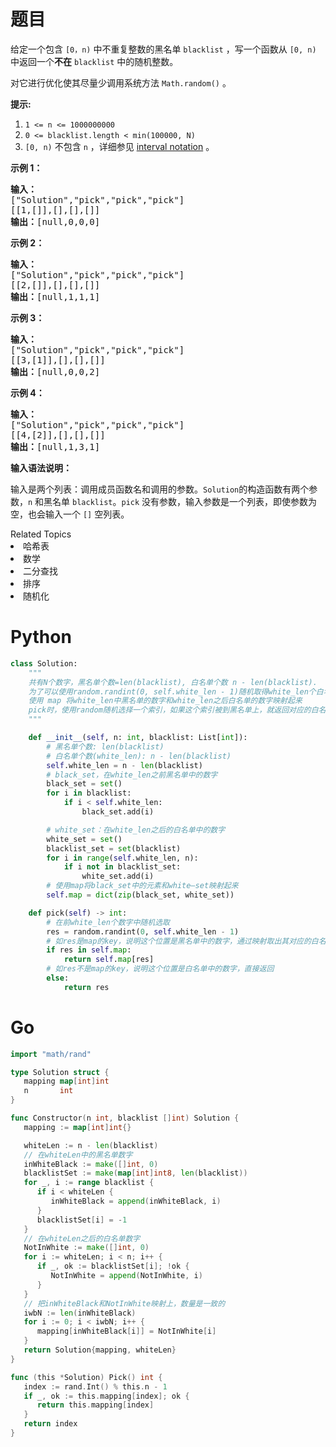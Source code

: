 # 题目
<p>给定一个包含 <code>[0，n)</code> 中不重复整数的黑名单 <code>blacklist</code> ，写一个函数从 <code>[0, n)</code> 中返回一个<strong>不在</strong> <code>blacklist</code> 中的随机整数。</p>

<p>对它进行优化使其尽量少调用系统方法 <code>Math.random()</code> 。</p>

<p><strong>提示:</strong></p>

<ol>
	<li><code>1 <= n <= 1000000000</code></li>
	<li><code>0 <= blacklist.length < min(100000, N)</code></li>
	<li><code>[0, n)</code> 不包含 <code>n</code> ，详细参见 <a href="https://en.wikipedia.org/wiki/Interval_(mathematics)" target="_blank">interval notation</a> 。</li>
</ol>

<p><strong>示例 1：</strong></p>

<pre>
<strong>输入：
</strong>["Solution","pick","pick","pick"]
[[1,[]],[],[],[]]
<strong>输出：</strong>[null,0,0,0]
</pre>

<p><strong>示例 2：</strong></p>

<pre>
<strong>输入：
</strong>["Solution","pick","pick","pick"]
[[2,[]],[],[],[]]
<strong>输出：</strong>[null,1,1,1]
</pre>

<p><strong>示例 3：</strong></p>

<pre>
<strong>输入：
</strong>["Solution","pick","pick","pick"]
[[3,[1]],[],[],[]]
<strong>输出：</strong>[null,0,0,2]
</pre>

<p><strong>示例 4：</strong></p>

<pre>
<strong>输入： 
</strong>["Solution","pick","pick","pick"]
[[4,[2]],[],[],[]]
<strong>输出：</strong>[null,1,3,1]
</pre>

<p><strong>输入语法说明：</strong></p>

<p>输入是两个列表：调用成员函数名和调用的参数。<code>Solution</code>的构造函数有两个参数，<code>n</code> 和黑名单 <code>blacklist</code>。<code>pick</code> 没有参数，输入参数是一个列表，即使参数为空，也会输入一个 <code>[]</code> 空列表。</p>
<div><div>Related Topics</div><div><li>哈希表</li><li>数学</li><li>二分查找</li><li>排序</li><li>随机化</li></div></div>

# Python

```python
class Solution:
    """
    共有N个数字，黑名单个数=len(blacklist), 白名单个数 n - len(blacklist).
    为了可以使用random.randint(0, self.white_len - 1)随机取得white_len个白名单数字中的一个。
    使用 map 将white_len中黑名单的数字和white_len之后白名单的数字映射起来
    pick时，使用random随机选择一个索引，如果这个索引被到黑名单上，就返回对应的白名单的位置
    """

    def __init__(self, n: int, blacklist: List[int]):
        # 黑名单个数: len(blacklist)
        # 白名单个数(white_len): n - len(blacklist)
        self.white_len = n - len(blacklist)
        # black_set，在white_len之前黑名单中的数字
        black_set = set()
        for i in blacklist:
            if i < self.white_len:
                black_set.add(i)

        # white_set：在white_len之后的白名单中的数字
        white_set = set()
        blacklist_set = set(blacklist)
        for i in range(self.white_len, n):
            if i not in blacklist_set:
                white_set.add(i)
        # 使用map将black_set中的元素和white—set映射起来
        self.map = dict(zip(black_set, white_set))

    def pick(self) -> int:
        # 在前white_len个数字中随机选取
        res = random.randint(0, self.white_len - 1)
        # 如res是map的key，说明这个位置是黑名单中的数字，通过映射取出其对应的白名单的数字
        if res in self.map:
            return self.map[res]
        # 如res不是map的key，说明这个位置是白名单中的数字，直接返回
        else:
            return res
```

# Go

```go
import "math/rand"

type Solution struct {
   mapping map[int]int
   n       int
}

func Constructor(n int, blacklist []int) Solution {
   mapping := map[int]int{}

   whiteLen := n - len(blacklist)
   // 在whiteLen中的黑名单数字
   inWhiteBlack := make([]int, 0)
   blacklistSet := make(map[int]int8, len(blacklist))
   for _, i := range blacklist {
      if i < whiteLen {
         inWhiteBlack = append(inWhiteBlack, i)
      }
      blacklistSet[i] = -1
   }
   // 在whiteLen之后的白名单数字
   NotInWhite := make([]int, 0)
   for i := whiteLen; i < n; i++ {
      if _, ok := blacklistSet[i]; !ok {
         NotInWhite = append(NotInWhite, i)
      }
   }
   // 把inWhiteBlack和NotInWhite映射上，数量是一致的
   iwbN := len(inWhiteBlack)
   for i := 0; i < iwbN; i++ {
      mapping[inWhiteBlack[i]] = NotInWhite[i]
   }
   return Solution{mapping, whiteLen}
}

func (this *Solution) Pick() int {
   index := rand.Int() % this.n - 1
   if _, ok := this.mapping[index]; ok {
      return this.mapping[index]
   }
   return index
}
```
